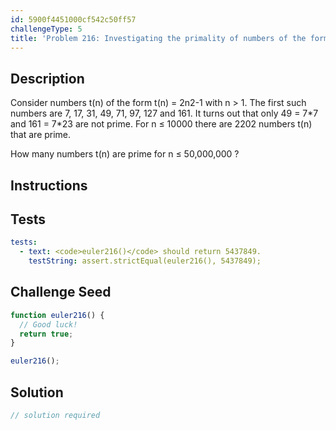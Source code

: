 ```yaml
---
id: 5900f4451000cf542c50ff57
challengeType: 5
title: 'Problem 216: Investigating the primality of numbers of the form 2n2-1'
---
```


## Description
<section id='description'>
Consider numbers t(n) of the form t(n) = 2n2-1 with n > 1.
The first such numbers are 7, 17, 31, 49, 71, 97, 127 and 161.
It turns out that only 49 = 7*7 and 161 = 7*23 are not prime.
For n ≤ 10000 there are 2202 numbers t(n)  that are prime.

How many numbers t(n) are prime for n ≤ 50,000,000 ?
</section>

## Instructions
<section id='instructions'>

</section>

## Tests
<section id='tests'>

```yml
tests:
  - text: <code>euler216()</code> should return 5437849.
    testString: assert.strictEqual(euler216(), 5437849);

```

</section>

## Challenge Seed
<section id='challengeSeed'>

<div id='js-seed'>

```js
function euler216() {
  // Good luck!
  return true;
}

euler216();
```

</div>



</section>

## Solution
<section id='solution'>

```js
// solution required
```

</section>
